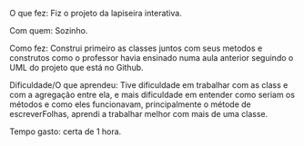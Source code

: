 
O que fez: Fiz o projeto da lapiseira interativa.

Com quem: Sozinho.

Como fez: Construi primeiro as classes juntos com seus metodos e construtos como o professor havia ensinado numa aula anterior seguindo o UML do projeto que está no Github.

Dificuldade/O que aprendeu: Tive dificuldade em trabalhar com as class e com a agregação entre ela, e mais dificuldade em entender como seriam os métodos e como eles funcionavam, principalmente o métode de escreverFolhas, aprendi a trabalhar melhor com mais de uma classe.

Tempo gasto: certa de 1 hora.
